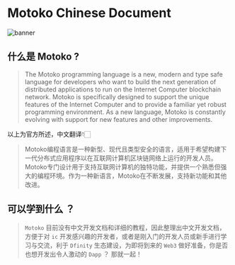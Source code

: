 # Motoko Chinese Document



![banner](https://smartcontracts.org/img/IC_logo_horizontal.svg)



## 什么是 Motoko ?

> The Motoko programming language is a new, modern and type safe language for developers who want to build the next generation of distributed applications to run on the Internet Computer blockchain network. Motoko is specifically designed to support the unique features of the Internet Computer and to provide a familiar yet robust programming environment. As a new language, Motoko is constantly evolving with support for new features and other improvements.

以上为官方所述，中文翻译👇🏻

> Motoko编程语言是一种新型、现代且类型安全的语言，适用于希望构建下一代分布式应用程序以在互联网计算机区块链网络上运行的开发人员。Motoko专门设计用于支持互联网计算机的独特功能，并提供一个熟悉但强大的编程环境。作为一种新语言，Motoko在不断发展，支持新功能和其他改进。

## 可以学到什么 ？

> `Motoko` 目前没有中文开发文档和详细的教程，因此整理出中文开发文档，方便于对 `ic` 开发感兴趣的开发者，或者是刚入门的开发人员或新手进行学习与交流，利于 `Dfinity` 生态建设，为即将到来的 `Web3` 做好准备，你是否也想开发出令人激动的 `Dapp` ？ 那就一起！